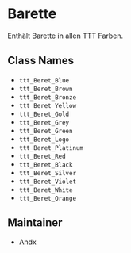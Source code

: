 # Barette

Enthält Barette in allen TTT Farben.

## Class Names

- `ttt_Beret_Blue`
- `ttt_Beret_Brown`
- `ttt_Beret_Bronze`
- `ttt_Beret_Yellow`
- `ttt_Beret_Gold`
- `ttt_Beret_Grey`
- `ttt_Beret_Green`
- `ttt_Beret_Logo`
- `ttt_Beret_Platinum`
- `ttt_Beret_Red`
- `ttt_Beret_Black`
- `ttt_Beret_Silver`
- `ttt_Beret_Violet`
- `ttt_Beret_White`
- `ttt_Beret_Orange`

## Maintainer

- Andx

